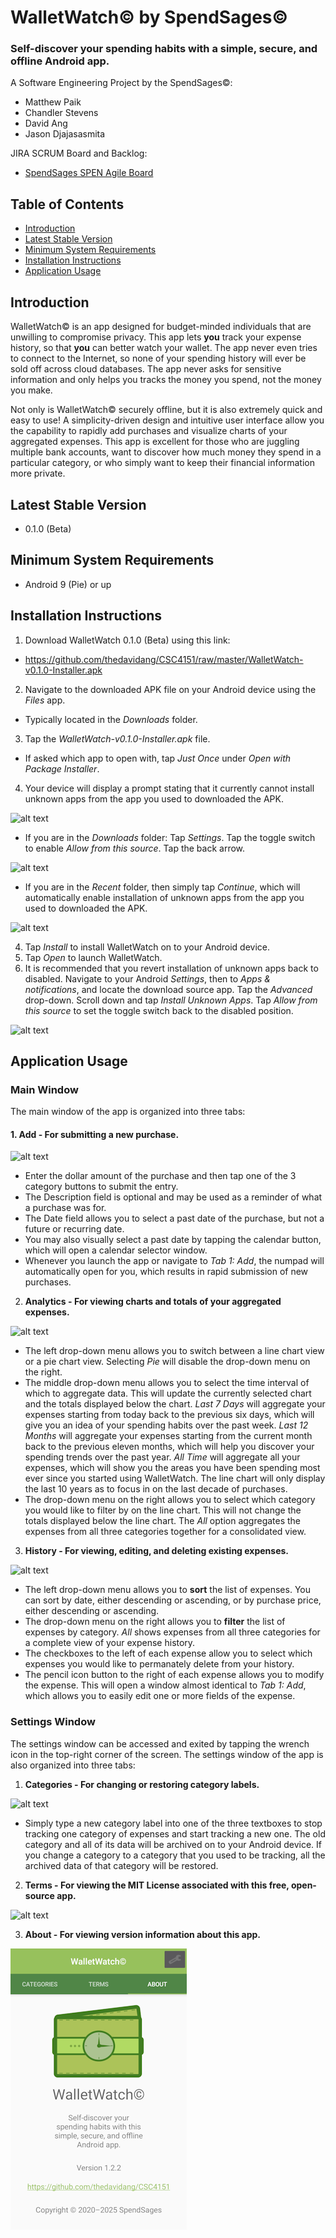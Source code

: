 # WalletWatch© by SpendSages©

### Self-discover your spending habits with a simple, secure, and offline Android app.

A Software Engineering Project by the SpendSages©:
- Matthew Paik
- Chandler Stevens
- David Ang
- Jason Djajasasmita

JIRA SCRUM Board and Backlog:
- [SpendSages SPEN Agile Board](https://angd.atlassian.net/secure/RapidBoard.jspa?rapidView=2&projectKey=SPEN&view=planning.nodetail&issueLimit=100)

## Table of Contents
- [Introduction](https://github.com/thedavidang/CSC4151#introduction)
- [Latest Stable Version](https://github.com/thedavidang/CSC4151#latest-stable-version)
- [Minimum System Requirements](https://github.com/thedavidang/CSC4151#minimum-system-requirements)
- [Installation Instructions](https://github.com/thedavidang/CSC4151#installation-instructions)
- [Application Usage](https://github.com/thedavidang/CSC4151#application-usage)

## Introduction
WalletWatch© is an app designed for budget-minded individuals that are unwilling to compromise privacy. This app lets **you** track your expense history, so that **you** can better watch your wallet. The app never even tries to connect to the Internet, so none of your spending history will ever be sold off across cloud databases. The app never asks for sensitive information and only helps you tracks the money you spend, not the money you make.

Not only is WalletWatch© securely offline, but it is also extremely quick and easy to use! A simplicity-driven design and intuitive user interface allow you the capability to rapidly add purchases and visualize charts of your aggregated expenses. This app is excellent for those who are juggling multiple bank accounts, want to discover how much money they spend in a particular category, or who simply want to keep their financial information more private.

## Latest Stable Version
- 0.1.0 (Beta)

## Minimum System Requirements
- Android 9 (Pie) or up

## Installation Instructions
1. Download WalletWatch 0.1.0 (Beta) using this link:
- https://github.com/thedavidang/CSC4151/raw/master/WalletWatch-v0.1.0-Installer.apk
2. Navigate to the downloaded APK file on your Android device using the _Files_ app.
- Typically located in the _Downloads_ folder.
3. Tap the _WalletWatch-v0.1.0-Installer.apk_ file.
- If asked which app to open with, tap _Just Once_ under _Open with Package Installer_.
4. Your device will display a prompt stating that it currently cannot install unknown apps from the app you used to downloaded the APK. 

![alt text](https://github.com/thedavidang/CSC4151/blob/master/images/unknown1.png "Not Allowed to Install Unknown Source")

- If you are in the _Downloads_ folder: Tap _Settings_. Tap the toggle switch to enable _Allow from this source_. Tap the back arrow. 

![alt text](https://github.com/thedavidang/CSC4151/blob/master/images/allow.png "Allow Installation from Unknown Source")

- If you are in the _Recent_ folder, then simply tap _Continue_, which will automatically enable installation of unknown apps from the app you used to downloaded the APK. 

![alt text](https://github.com/thedavidang/CSC4151/blob/master/images/unknown2.png "Not Allowed to Install Unknown Source")

4. Tap _Install_ to install WalletWatch on to your Android device.
5. Tap _Open_ to launch WalletWatch.
6. It is recommended that you revert installation of unknown apps back to disabled. Navigate to your Android _Settings_, then to _Apps & notifications_, and locate the download source app. Tap the _Advanced_ drop-down. Scroll down and tap _Install Unknown Apps_. Tap _Allow from this source_ to set the toggle switch back to the disabled position. 

![alt text](https://github.com/thedavidang/CSC4151/blob/master/images/disable.png "Do Not Allow Installation from Unknown Source")

## Application Usage
### Main Window
The main window of the app is organized into three tabs:
#### 1. **Add - For submitting a new purchase.** 

![alt text](https://github.com/thedavidang/CSC4151/blob/master/images/tab1.png "Tab 1: Add")

- Enter the dollar amount of the purchase and then tap one of the 3 category buttons to submit the entry.
- The Description field is optional and may be used as a reminder of what a purchase was for.
- The Date field allows you to select a past date of the purchase, but not a future or recurring date.
- You may also visually select a past date by tapping the calendar button, which will open a calendar selector window.
- Whenever you launch the app or navigate to _Tab 1: Add_, the numpad will automatically open for you, which results in rapid submission of new purchases.
2. **Analytics - For viewing charts and totals of your aggregated expenses.** 

![alt text](https://github.com/thedavidang/CSC4151/blob/master/images/tab2.png "Tab 2: Analytics")

- The left drop-down menu allows you to switch between a line chart view or a pie chart view. Selecting _Pie_ will disable the drop-down menu on the right.
- The middle drop-down menu allows you to select the time interval of which to aggregate data. This will update the currently selected chart and the totals displayed below the chart. _Last 7 Days_ will aggregate your expenses starting from today back to the previous six days, which will give you an idea of your spending habits over the past week. _Last 12 Months_ will aggregate your expenses starting from the current month back to the previous eleven months, which will help you discover your spending trends over the past year. _All Time_ will aggregate all your expenses, which will show you the areas you have been spending most ever since you started using WalletWatch. The line chart will only display the last 10 years as to focus in on the last decade of purchases.
- The drop-down menu on the right allows you to select which category you would like to filter by on the line chart. This will not change the totals displayed below the line chart. The _All_ option aggregates the expenses from all three categories together for a consolidated view.
3. **History - For viewing, editing, and deleting existing expenses.** 

![alt text](https://github.com/thedavidang/CSC4151/blob/master/images/tab3.png "Tab 3: History")

- The left drop-down menu allows you to **sort** the list of expenses. You can sort by date, either descending or ascending, or by purchase price, either descending or ascending.
- The drop-down menu on the right allows you to **filter** the list of expenses by category. _All_ shows expenses from all three categories for a complete view of your expense history.
- The checkboxes to the left of each expense allow you to select which expenses you would like to permanately delete from your history.
- The pencil icon button to the right of each expense allows you to modify the expense. This will open a window almost identical to _Tab 1: Add_, which allows you to easily edit one or more fields of the expense.

### Settings Window
The settings window can be accessed and exited by tapping the wrench icon in the top-right corner of the screen. The settings window of the app is also organized into three tabs:
1. **Categories - For changing or restoring category labels.** 

![alt text](https://github.com/thedavidang/CSC4151/blob/master/images/categories.png "Categories")

- Simply type a new category label into one of the three textboxes to stop tracking one category of expenses and start tracking a new one. The old category and all of its data will be archived on to your Android device. If you change a category to a category that you used to be tracking, all the archived data of that category will be restored.
2. **Terms - For viewing the MIT License associated with this free, open-source app.** 

![alt text](https://github.com/thedavidang/CSC4151/blob/master/images/terms.png "Terms")

3. **About - For viewing version information about this app.** 

![alt text](https://github.com/thedavidang/CSC4151/blob/master/images/about.png "About")
